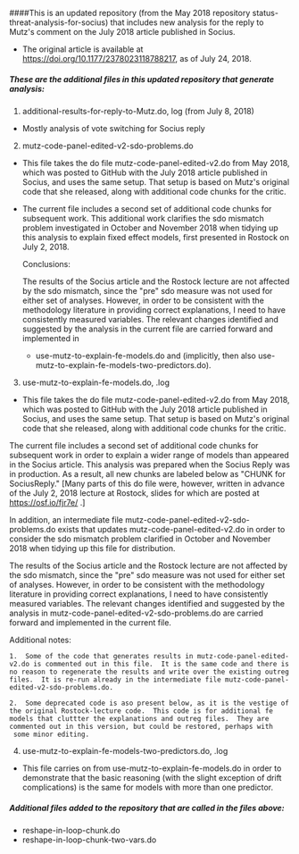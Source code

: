 ####This is an updated repository (from the May 2018 repository status-threat-analysis-for-socius) that includes new analysis for the reply to Mutz's comment on the July 2018 article published in Socius.

  * The original article is available at https://doi.org/10.1177/2378023118788217, as of July 24, 2018. 

##### These are the additional files in this updated repository that generate analysis:

1.  additional-results-for-reply-to-Mutz.do, log (from July 8, 2018)

  * Mostly analysis of vote switching for Socius reply

2.  mutz-code-panel-edited-v2-sdo-problems.do

  * This file takes the do file mutz-code-panel-edited-v2.do from May 2018, which was posted to GitHub with the July 2018 article published in Socius, and uses the same setup.  That setup is based on  Mutz's original code that she released, along with additional code chunks for the critic.
  * The current file includes a second set of additional code chunks for subsequent work.  This additional work clarifies the sdo mismatch problem investigated in October and November 2018 when tidying up this analysis to explain fixed effect models, first presented in Rostock on July 2, 2018.  

    Conclusions:  

    The results of the Socius article and the Rostock lecture are not affected by the sdo mismatch, since the "pre" sdo measure was not used for either set of analyses.  However, in order to be consistent with the methodology literature in providing correct explanations, I need to have consistently measured variables.  The relevant changes identified and suggested by the analysis in the current file are carried forward and implemented in
      - use-mutz-to-explain-fe-models.do and (implicitly, then also use-mutz-to-explain-fe-models-two-predictors.do).

3.  use-mutz-to-explain-fe-models.do, .log

  * This file takes the do file mutz-code-panel-edited-v2.do from May 2018, which was posted to GitHub with the July 2018 article published in Socius, and uses the same setup.  That setup is based on  Mutz's original code that she released, along with additional code chunks for the critic.

  The current file includes a second set of additional code chunks for subsequent work in order to explain a wider range of models than appeared in the Socius article.  This analysis was prepared when the Socius Reply was in production. As a result, all new chunks are labeled below as "CHUNK for SociusReply." [Many parts of this do file were, however, written in advance of the July 2, 2018 lecture at Rostock, slides for which are posted at https://osf.io/fjr7e/ .] 

  In addition, an intermediate file mutz-code-panel-edited-v2-sdo-problems.do exists that updates mutz-code-panel-edited-v2.do in order to consider the sdo mismatch problem clarified in October and November 2018 when tidying up this file for distribution.

  The results of the Socius article and the Rostock lecture are not affected by the sdo mismatch, since the "pre" sdo measure was not used for either set of analyses.  However, in order to be consistent with the methodology literature in providing correct explanations, I need to have consistently measured variables.  The relevant changes identified and suggested by the analysis in mutz-code-panel-edited-v2-sdo-problems.do are carried forward and implemented in the current file.  
    
  Additional notes: 

    1.  Some of the code that generates results in mutz-code-panel-edited-v2.do is commented out in this file.  It is the same code and there is no reason to regenerate the results and write over the existing outreg files.  It is re-run already in the intermediate file mutz-code-panel-edited-v2-sdo-problems.do.

    2.  Some deprecated code is aso present below, as it is the vestige of the original Rostock-lecture code.  This code is for additional fe models that cluttter the explanations and outreg files.  They are commented out in this version, but could be restored, perhaps with 
     some minor editing.

4.  use-mutz-to-explain-fe-models-two-predictors.do, .log

 * This file carries on from use-mutz-to-explain-fe-models.do in order to 
  demonstrate that the basic reasoning (with the slight exception of drift
  complications) is the same for models with more than one predictor.


##### Additional files added to the repository that are called in the files above:

- reshape-in-loop-chunk.do
- reshape-in-loop-chunk-two-vars.do



